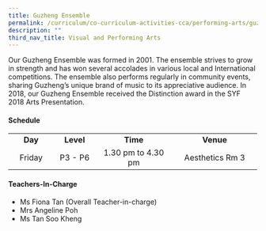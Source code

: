 ```yaml
---
title: Guzheng Ensemble
permalink: /curriculum/co-curriculum-activities-cca/performing-arts/guzheng-ensemble/
description: ""
third_nav_title: Visual and Performing Arts
---
```

<p>Our Guzheng Ensemble was formed in 2001. The ensemble strives to grow in strength and has won several accolades in various local and International competitions. The ensemble also performs regularly in community events, sharing Guzheng’s unique brand of music to its appreciative audience. In 2018, our Guzheng Ensemble received the Distinction award in the SYF 2018 Arts Presentation.</p>
<h4><strong>Schedule</strong></h4>
<table>
<tbody>
<tr>
<td style="text-align: center;" width="76"><strong>Day</strong></td>
<td style="text-align: center;" width="68"><strong>Level</strong></td>
<td style="text-align: center;" width="139"><strong>Time</strong></td>
<td style="text-align: center;" width="156"><strong>Venue</strong></td>
</tr>

<tr>
<td style="text-align: center;" width="76">Friday</td>
<td style="text-align: center;" width="68">P3 - P6</td>
<td style="text-align: center;" width="139">1.30 pm to 4.30 pm</td>
<td style="text-align: center;" width="156">Aesthetics Rm 3</td>
</tr>
</tbody>
</table>
<h4><strong>Teachers-In-Charge</strong></h4>
<ul>
<li>Ms Fiona Tan (Overall Teacher-in-charge)</li>
<li>Mrs Angeline Poh</li>
<li>Ms Tan Soo Kheng</li>
</ul>
